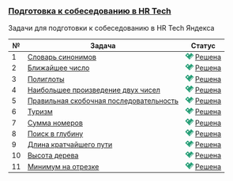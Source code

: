 ### [Подготовка к собеседованию в HR Tech](https://coderun.yandex.ru/selections/hr-tech-interview)  
Задачи для подготовки к собеседованию в HR Tech Яндекса

| №  | Задача                                                                                                                              | Статус                                                                                                         |
|----|-------------------------------------------------------------------------------------------------------------------------------------|----------------------------------------------------------------------------------------------------------------|
| 1  | [Словарь синонимов](https://coderun.yandex.ru/selections/hr-tech-interview/problems/dictionary-synonyms)                            | <img src="../.assets/ic_success.svg" width="16"/> [Решена](../hr-tech-interview/dictionary-synonyms.kt)         |
| 2  | [Ближайшее число](https://coderun.yandex.ru/selections/hr-tech-interview/problems/nearest-number)                                   | <img src="../.assets/ic_success.svg" width="16"/> [Решена](../hr-tech-interview/nearest-number.kt)              |
| 3  | [Полиглоты](https://coderun.yandex.ru/selections/hr-tech-interview/problems/polyglots)                                              | <img src="../.assets/ic_success.svg" width="16"/> [Решена](../hr-tech-interview/polyglots.kt)                   |
| 4  | [Наибольшее произведение двух чисел](https://coderun.yandex.ru/selections/hr-tech-interview/problems/largest-product-two-numbers)   | <img src="../.assets/ic_success.svg" width="16"/> [Решена](../hr-tech-interview/largest-product-two-numbers.kt) |
| 5  | [Правильная скобочная последовательность](https://coderun.yandex.ru/selections/hr-tech-interview/problems/correct-bracket-sequence) | <img src="../.assets/ic_success.svg" width="16"/> [Решена](../hr-tech-interview/correct-bracket-sequence.kt)    |
| 6  | [Туризм](https://coderun.yandex.ru/selections/hr-tech-interview/problems/tourism)                                                   | <img src="../.assets/ic_success.svg" width="16"/> [Решена](../hr-tech-interview/tourism.kt)                     |
| 7  | [Сумма номеров](https://coderun.yandex.ru/selections/hr-tech-interview/problems/sum-of-numbers)                                     | <img src="../.assets/ic_success.svg" width="16"/> [Решена](../hr-tech-interview/sum-of-numbers.kt)              |
| 8  | [Поиск в глубину](https://coderun.yandex.ru/selections/hr-tech-interview/problems/search-in-depth)                                  | <img src="../.assets/ic_success.svg" width="16"/> [Решена](../hr-tech-interview/search-in-depth.kt)             |
| 9  | [Длина кратчайшего пути](https://coderun.yandex.ru/selections/hr-tech-interview/problems/shortest-path-length)                      | <img src="../.assets/ic_success.svg" width="16"/> [Решена](../hr-tech-interview/shortest-path-length.kt)        |
| 10 | [Высота дерева](https://coderun.yandex.ru/selections/hr-tech-interview/problems/tree-height)                                        | <img src="../.assets/ic_success.svg" width="16"/> [Решена](../hr-tech-interview/tree-height.kt)                 |
| 11 | [Минимум на отрезке](https://coderun.yandex.ru/selections/hr-tech-interview/problems/minimum-of-the-segment)                        | <img src="../.assets/ic_success.svg" width="16"/> [Решена](../hr-tech-interview/minimum-of-the-segment.kt)      |